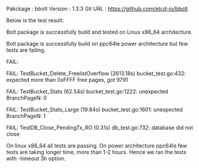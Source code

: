 Pakckage : bbolt 
Version : 1.3.3
Git URL : https://github.com/etcd-io/bbolt

Below is the test result:

Bolt package is successfully build and tested on Linux x86_64 architecture.

Bolt package is successfully build on ppc64le power architecture but few tests are failing.

FAIL: 

FAIL: TestBucket_Delete_FreelistOverflow (2613.18s)
    bucket_test.go:432: expected more than 0xFFFF free pages, got 9791

FAIL: TestBucket_Stats (62.54s)
    bucket_test.go:1222: unexpected BranchPageN: 0

FAIL: TestBucket_Stats_Large (19.84s)
    bucket_test.go:1601: unexpected BranchPageN: 1

FAIL: TestDB_Close_PendingTx_RO (0.31s)
    db_test.go:732: database did not close

On linux x86_64 all tests are passing.
On power architecture ppc64le few tests are taking longer time, more than 1-2 hours. Hence we ran the tests with -timeout 3h option.

